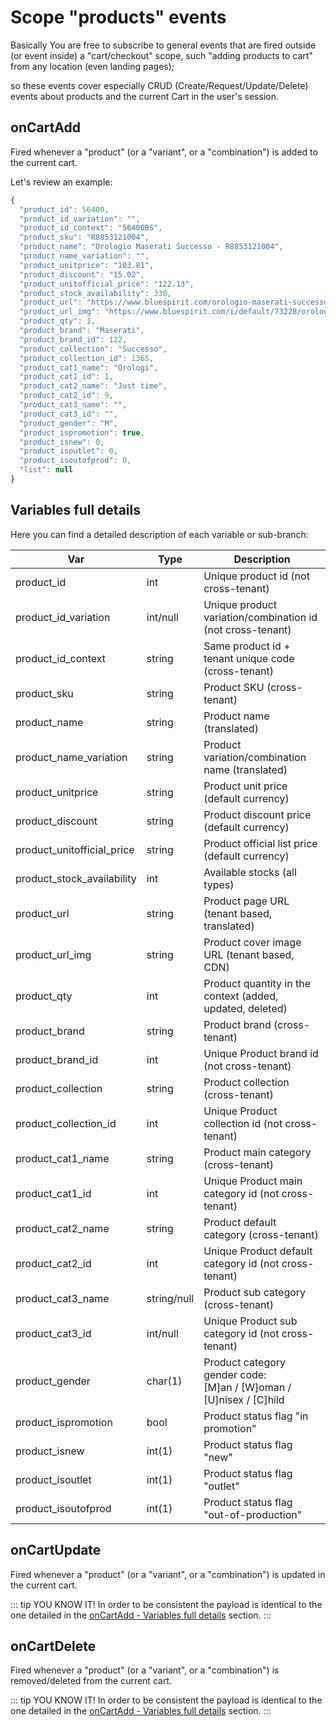 # Scope "products" events

Basically You are free to subscribe to general events that are fired outside (or event inside) a "cart/checkout" scope, such "adding products to cart" from any location (even landing pages);

so these events cover especially CRUD (Create/Request/Update/Delete) events about products and the current Cart in the user's session.

## onCartAdd
Fired whenever a "product" (or a "variant", or a "combination") is added to the current cart.

Let's review an example:

```js
{
  "product_id": 56400, 
  "product_id_variation": "", 
  "product_id_context": "56400BS", 
  "product_sku": "R8853121004", 
  "product_name": "Orologio Maserati Successo - R8853121004", 
  "product_name_variation": "", 
  "product_unitprice": "103.81", 
  "product_discount": "15.02", 
  "product_unitofficial_price": "122.13", 
  "product_stock_availability": 330, 
  "product_url": "https://www.bluespirit.com/orologio-maserati-successo-r8853121004-P56400.htm", 
  "product_url_img": "https://www.bluespirit.com/i/default/73228/orologio-maserati-successo-r8853121004.jpg", 
  "product_qty": 1, 
  "product_brand": "Maserati", 
  "product_brand_id": 122, 
  "product_collection": "Successo", 
  "product_collection_id": 1365, 
  "product_cat1_name": "Orologi", 
  "product_cat1_id": 1, 
  "product_cat2_name": "Just time", 
  "product_cat2_id": 9, 
  "product_cat3_name": "", 
  "product_cat3_id": "", 
  "product_gender": "M", 
  "product_ispromotion": true, 
  "product_isnew": 0, 
  "product_isoutlet": 0, 
  "product_isoutofprod": 0, 
  "list": null 
}
```

## Variables full details
Here you can find a detailed description of each variable or sub-branch:

| <span style="white-space: nowrap; text-align:center">Var</span> | Type | Description |
|--------|-----|-----|
| <span style="white-space: nowrap;">product_id</span> | <span style="white-space: nowrap;">int</span> | Unique product id (not cross-tenant) |
| <span style="white-space: nowrap;">product_id_variation</span> | <span style="white-space: nowrap;">int/null</span> | Unique product variation/combination id (not cross-tenant) |
| <span style="white-space: nowrap;">product_id_context</span> | <span style="white-space: nowrap;">string</span> | Same product id + tenant unique code (cross-tenant) |
| <span style="white-space: nowrap;">product_sku</span> | <span style="white-space: nowrap;">string</span> | Product SKU (cross-tenant) |
| <span style="white-space: nowrap;">product_name</span> | <span style="white-space: nowrap;">string</span> | Product name (translated) |
| <span style="white-space: nowrap;">product_name_variation</span> | <span style="white-space: nowrap;">string</span> | Product variation/combination name (translated) |
| <span style="white-space: nowrap;">product_unitprice</span> | <span style="white-space: nowrap;">string</span> | Product unit price (default currency) |
| <span style="white-space: nowrap;">product_discount</span> | <span style="white-space: nowrap;">string</span> | Product discount price (default currency) |
| <span style="white-space: nowrap;">product_unitofficial_price</span> | <span style="white-space: nowrap;">string</span> | Product official list price (default currency) |
| <span style="white-space: nowrap;">product_stock_availability</span> | <span style="white-space: nowrap;">int</span> | Available stocks (all types) |
| <span style="white-space: nowrap;">product_url</span> | <span style="white-space: nowrap;">string</span> | Product page URL (tenant based, translated) |
| <span style="white-space: nowrap;">product_url_img</span> | <span style="white-space: nowrap;">string</span> | Product cover image URL (tenant based, CDN) |
| <span style="white-space: nowrap;">product_qty</span> | <span style="white-space: nowrap;">int</span> | Product quantity in the context (added, updated, deleted) |
| <span style="white-space: nowrap;">product_brand</span> | <span style="white-space: nowrap;">string</span> | Product brand (cross-tenant) |
| <span style="white-space: nowrap;">product_brand_id</span> | <span style="white-space: nowrap;">int</span> | Unique Product brand id (not cross-tenant) |
| <span style="white-space: nowrap;">product_collection</span> | <span style="white-space: nowrap;">string</span> | Product collection (cross-tenant) |
| <span style="white-space: nowrap;">product_collection_id</span> | <span style="white-space: nowrap;">int</span> | Unique Product collection id (not cross-tenant) |
| <span style="white-space: nowrap;">product_cat1_name</span> | <span style="white-space: nowrap;">string</span> | Product main category (cross-tenant) |
| <span style="white-space: nowrap;">product_cat1_id</span> | <span style="white-space: nowrap;">int</span> | Unique Product main category id (not cross-tenant) |
| <span style="white-space: nowrap;">product_cat2_name</span> | <span style="white-space: nowrap;">string</span> | Product default category (cross-tenant) |
| <span style="white-space: nowrap;">product_cat2_id</span> | <span style="white-space: nowrap;">int</span> | Unique Product default category id (not cross-tenant) |
| <span style="white-space: nowrap;">product_cat3_name</span> | <span style="white-space: nowrap;">string/null</span> | Product sub category (cross-tenant) |
| <span style="white-space: nowrap;">product_cat3_id</span> | <span style="white-space: nowrap;">int/null</span> | Unique Product sub category id (not cross-tenant) |
| <span style="white-space: nowrap;">product_gender</span> | <span style="white-space: nowrap;">char(1)</span> | Product category gender code:<br>[M]an / [W]oman / [U]nisex / [C]hild |
| <span style="white-space: nowrap;">product_ispromotion</span> | <span style="white-space: nowrap;">bool</span> | Product status flag "in promotion" |
| <span style="white-space: nowrap;">product_isnew</span> | <span style="white-space: nowrap;">int(1)</span> | Product status flag "new" |
| <span style="white-space: nowrap;">product_isoutlet</span> | <span style="white-space: nowrap;">int(1)</span> | Product status flag "outlet" |
| <span style="white-space: nowrap;">product_isoutofprod</span> | <span style="white-space: nowrap;">int(1)</span> | Product status flag "out-of-production" |

## onCartUpdate
Fired whenever a "product" (or a "variant", or a "combination") is updated in the current cart.

::: tip YOU KNOW IT!
In order to be consistent the payload is identical to the one detailed in the <a href="/frontend/bus-events/products.html#variables-full-details">onCartAdd - Variables full details</a> section.
:::

## onCartDelete
Fired whenever a "product" (or a "variant", or a "combination") is removed/deleted from the current cart.

::: tip YOU KNOW IT!
In order to be consistent the payload is identical to the one detailed in the <a href="/frontend/bus-events/products.html#variables-full-details">onCartAdd - Variables full details</a> section.
:::
